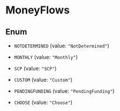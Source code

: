 

# MoneyFlows

## Enum


* `NOTDETERMINED` (value: `"NotDetermined"`)

* `MONTHLY` (value: `"Monthly"`)

* `SCP` (value: `"SCP"`)

* `CUSTOM` (value: `"Custom"`)

* `PENDINGFUNDING` (value: `"PendingFunding"`)

* `CHOOSE` (value: `"Choose"`)



